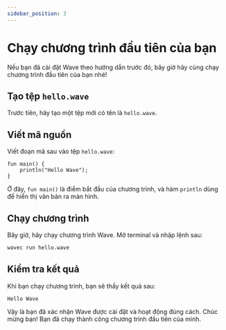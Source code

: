 ```yaml
---
sidebar_position: 3
---
```


# Chạy chương trình đầu tiên của bạn
Nếu bạn đã cài đặt Wave theo hướng dẫn trước đó, bây giờ hãy cùng chạy chương trình đầu tiên của bạn nhé!

## Tạo tệp `hello.wave`
Trước tiên, hãy tạo một tệp mới có tên là `hello.wave`.

## Viết mã nguồn
Viết đoạn mã sau vào tệp `hello.wave`:

```wave
fun main() {
    println("Hello Wave");
}
```

Ở đây, `fun main()` là điểm bắt đầu của chương trình, và hàm `println` dùng để hiển thị văn bản ra màn hình.

## Chạy chương trình
Bây giờ, hãy chạy chương trình Wave. Mở terminal và nhập lệnh sau:

```bash
wavec run hello.wave
```

## Kiểm tra kết quả
Khi bạn chạy chương trình, bạn sẽ thấy kết quả sau:

```
Hello Wave
```

Vậy là bạn đã xác nhận Wave được cài đặt và hoạt động đúng cách. Chúc mừng bạn! Bạn đã chạy thành công chương trình đầu tiên của mình.
